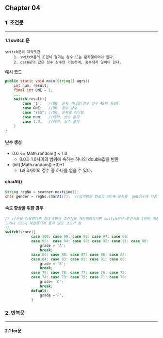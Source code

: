 ## Chapter 04

### 1. 조건문

---

#### 1.1 switch 문

```
switch문의 제약조건
	1. switch문의 조건식 결과는 정수 또는 문자열이어야 한다.
	2. case문의 값은 정수 상수만 가능하며, 중복되지 않아야 한다.
```

예시 코드

```java
public static void main(String[] agrs){
    int num, result;
    final int ONE = 1;
    ...
    switch(result){
        case '1':   //OK. 문자 리터럴(정수 상수 49와 동일)
        case ONE:   //OK. 정수 상수
        case "YES": //OK. 문자열 리터럴
        case num:   //에러. 변수 불가
        case 1.0:   //에러. 실수 불가
    }
}
```

#### 난수 생성

- 0.0 <= Math.random() < 1.0
  - 0.0과 1.0사이의 범위에 속하는 하나의 double값을 반환
- (int)(Math.random() *3)+1
  - 1과 3사이의 정수 중 하나를 얻을 수 있다.

#### charAt()

```java
String regNo = scanner.nextLine();
char gender = regNo.charAt(7);  //입력받은 번호의 8번째 문자를  gender에 저장
```

#### 속도 향상을 위한 경우

```java
/* if문을 이용한다면 최대 4번의 조건식을 계산해야하지만 switch문은 조건식을 1번만 계산하면 되므로 빠르다.
그러나 코드가 복잡해저서 좋지 않은 코드가 됨
*/
switch(score){
            case 100: case 99: case 98: case 97: case 96:
            case 95:  case 94: case 93: case 92: case 91: case 90:
                grade = 'A';
                break;
            case 89: case 88: case 87: case 86: case 85:
            case 84: case 83: case 82: case 81: case 80:
                grade = 'B';
                break;
            case 79: case 78: case 77: case 76: case 75:
            case 74: case 73: case 72: case 71: case 70:
                grade= 'C';
                break;
            default:
                grade ='F';
            }
```



### 2. 반복문

---

#### 2.1 for문

